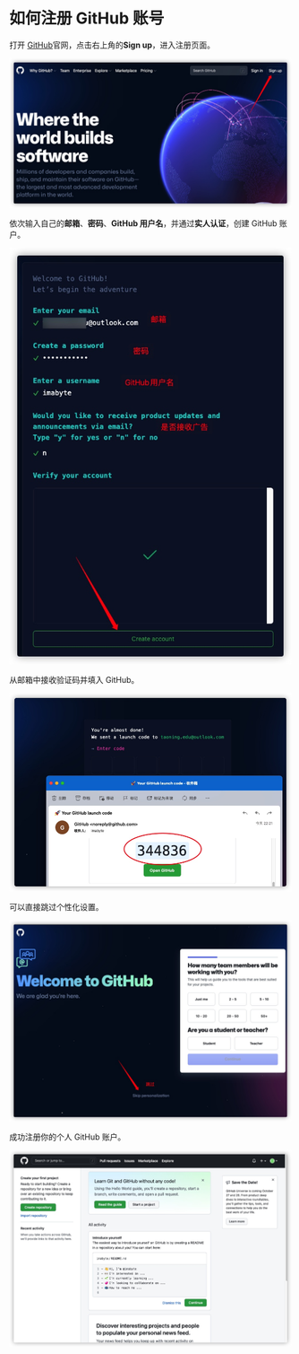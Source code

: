 # 如何注册 GitHub 账号

打开 [GitHub](https://github.com)官网，点击右上角的**Sign up**，进入注册页面。

![16312833804153.jpg](./img/a-how-to-sign-up-a-github-account/16312833804153.jpg)

依次输入自己的**邮箱**、**密码**、**GitHub 用户名**，并通过**实人认证**，创建 GitHub 账户。

![16312836797584.jpg](./img/a-how-to-sign-up-a-github-account/16312836797584.jpg)

从邮箱中接收验证码并填入 GitHub。

![16312837255855.jpg](./img/a-how-to-sign-up-a-github-account/16312837255855.jpg)

可以直接跳过个性化设置。

![16312837602981.jpg](./img/a-how-to-sign-up-a-github-account/16312837602981.jpg)

成功注册你的个人 GitHub 账户。

![16312838988649.jpg](./img/a-how-to-sign-up-a-github-account/16312838988649.jpg)
